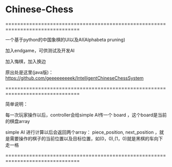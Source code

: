 # Chinese-Chess

===============================================================================

一个基于python的中国象棋的UI以及AI(Alphabeta pruning)

加入endgame，可供测试及开发AI

加入悔棋，加入换边

原出处是这里(java版)： https://github.com/geeeeeeeeek/IntelligentChineseChessSystem

===============================================================================

简单说明：

每一次玩家操作以后，controller会给simple AI传一个 board ，这个board是当前的棋盘array

simple AI 进行计算以后会返回两个array： piece_position, next_position ，就是需要操作的棋子的当前位置以及目标位置，如(0，0),(1，0)就是黑棋的车向下走一格

===============================================================================

